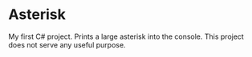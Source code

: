 # Asterisk
My first C# project. Prints a large asterisk into the console. This project does not serve any useful purpose.
